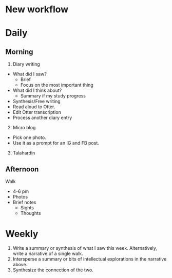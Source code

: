 # New workflow

# Daily

## **Morning**

1. Diary writing
- What did I saw?
   - Brief
   - Focus on the most important thing
- What did I think about?
   - Summary if my study progress
- Synthesis/Free writing
- Read aloud to Otter.
- Edit Otter transcription
- Process another diary entry
2. Micro blog
- Pick one photo.
- Use it as a prompt for an IG and FB post.
3. Talahardin

## **Afternoon**

Walk

- 4-6 pm
- Photos
- Brief notes
   - Sights
   - Thoughts

# Weekly

1. Write a summary or synthesis of what I saw this week. Alternatively, write a narrative of a single walk.
2. Intersperse a summary or bits of intellectual explorations in the narrative above.
3. Synthesize the connection of the two.


